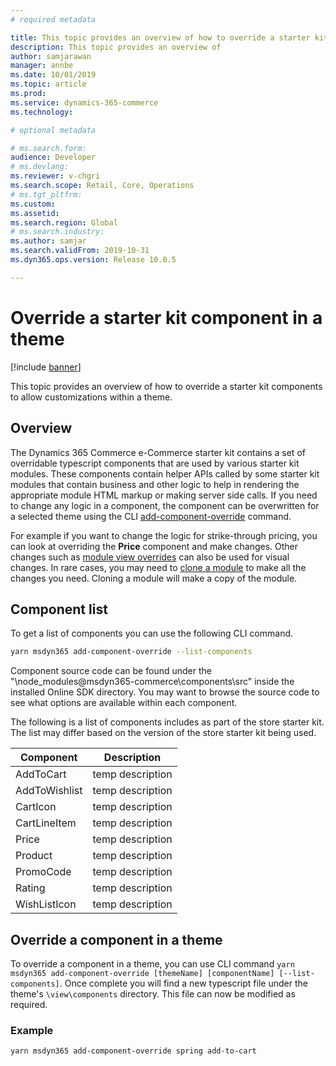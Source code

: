 ```yaml
---
# required metadata

title: This topic provides an overview of how to override a starter kit components to allow customizations within a theme.
description: This topic provides an overview of 
author: samjarawan
manager: annbe
ms.date: 10/01/2019
ms.topic: article
ms.prod: 
ms.service: dynamics-365-commerce
ms.technology: 

# optional metadata

# ms.search.form: 
audience: Developer
# ms.devlang: 
ms.reviewer: v-chgri
ms.search.scope: Retail, Core, Operations
# ms.tgt_pltfrm: 
ms.custom: 
ms.assetid: 
ms.search.region: Global
# ms.search.industry: 
ms.author: samjar
ms.search.validFrom: 2019-10-31
ms.dyn365.ops.version: Release 10.0.5

---
```

# Override a starter kit component in a theme

[!include [banner](../includes/banner.md)]

This topic provides an overview of how to override a starter kit components to allow customizations within a theme.

## Overview
The Dynamics 365 Commerce e-Commerce starter kit contains a set of overridable typescript components that are used by various starter kit modules.  These components contain helper APIs called by some starter kit modules that contain business and other logic to help in rendering the appropriate module HTML markup or making server side calls.  If you need to change any logic in a component, the component can be overwritten for a selected theme using the CLI [add-component-override](cli-command-reference.md) command. 

For example if you want to change the logic for strike-through pricing, you can look at overriding the **Price** component and make changes.  Other changes such as [module view overrides](theme-module-extensions.md) can also be used for visual changes.  In rare cases, you may need to [clone a module]() to make all the changes you need.  Cloning a module will make a copy of the module.

## Component list
To get a list of components you can use the following CLI command. 

```bash
yarn msdyn365 add-component-override --list-components
```

Component source code can be found under the "\node_modules\@msdyn365-commerce\components\src\" inside the installed Online SDK directory.  You may want to browse the source code to see what options are available within each component.

The following is a list of components includes as part of the store starter kit.  The list may differ based on the version of the store starter kit being used.

| Component                 | Description                                                           |
|---------------------------|-----------------------------------------------------------------------|
| AddToCart     | temp description |
| AddToWishlist | temp description |
| CartIcon      | temp description |
| CartLineItem  | temp description |
| Price         | temp description |
| Product       | temp description |
| PromoCode     | temp description |
| Rating        | temp description |
| WishListIcon  | temp description |

## Override a component in a theme
To override a component in a theme, you can use CLI command ```yarn msdyn365 add-component-override [themeName] [componentName] [--list-components]```.  Once complete you will find a new typescript file under the theme's ```\view\components``` directory.  This file can now be modified as required. 

### Example
```yarn msdyn365 add-component-override spring add-to-cart```





